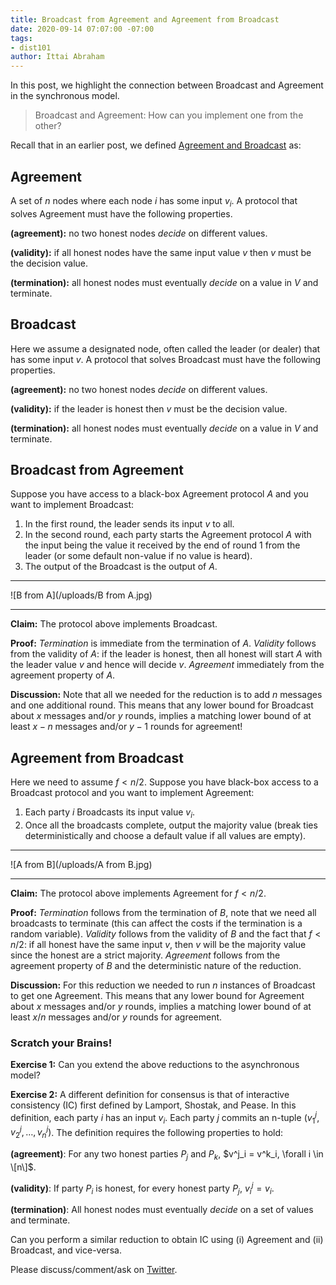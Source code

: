 ```yaml
---
title: Broadcast from Agreement and Agreement from Broadcast
date: 2020-09-14 07:07:00 -07:00
tags:
- dist101
author: Ittai Abraham
---
```


In this post, we highlight the connection between Broadcast and Agreement in the synchronous model. 
> Broadcast and Agreement: How can you implement one from the other?

Recall that in an earlier post, we defined [Agreement and Broadcast](https://decentralizedthoughts.github.io/2019-06-27-defining-consensus/) as:

## Agreement
A set of $n$ nodes where each node $i$ has some input $v_i$. A protocol that solves Agreement must have the following properties.

**(agreement):** no two honest nodes *decide* on different values.

**(validity):** if all honest nodes have the same input value $v$ then $v$ must be the decision value.

**(termination):** all honest nodes must eventually *decide* on a value in $V$ and terminate.

## Broadcast
Here we assume a designated node, often called the leader (or dealer) that has some input $v$. A protocol that solves Broadcast must have the following properties.

**(agreement):** no two honest nodes *decide* on different values.

**(validity):** if the leader is honest then $v$ must be the decision value.

**(termination):** all honest nodes must eventually *decide* on a value in $V$ and terminate.

## Broadcast from Agreement

Suppose you have access to a black-box Agreement protocol $A$ and you want to implement Broadcast:
1. In the first round, the leader sends its input $v$ to all.
2. In the second round, each party starts the Agreement protocol $A$ with the input being the value it received by the end of round 1 from the leader (or some default non-value if no value is heard).
3. The output of the Broadcast is the output of $A$.

---

![B from A](/uploads/B from A.jpg)

---

**Claim:** The protocol above implements Broadcast.

**Proof:** *Termination* is immediate from the termination of $A$. *Validity* follows from the validity of $A$: if the leader is honest, then all honest will start $A$ with the leader value $v$ and hence will decide $v$. *Agreement* immediately from the agreement property of $A$.

**Discussion:** Note that all we needed for the reduction is to add $n$ messages and one additional round. This means that any lower bound for Broadcast about $x$ messages and/or $y$ rounds, implies a matching lower bound of at least $x-n$ messages and/or $y-1$ rounds for agreement!

## Agreement from Broadcast

Here we need to assume $f<n/2$. Suppose you have black-box access to a Broadcast protocol and you want to implement Agreement:
1. Each party $i$ Broadcasts its input value $v_i$.
2. Once all the broadcasts complete, output the majority value (break ties deterministically and choose a default value if all values are empty).


---

![A from B](/uploads/A from B.jpg)

---

**Claim:** The protocol above implements Agreement for $f<n/2$.

**Proof:** *Termination* follows from the termination of $B$, note that we need all broadcasts to terminate (this can affect the costs if the termination is a random variable). *Validity* follows from the validity of $B$ and the fact that $f<n/2$: if all honest have the same input $v$, then $v$ will be the majority value since the honest are a strict majority. *Agreement* follows from the agreement property of $B$ and the deterministic nature of the reduction.


**Discussion:** For this reduction we needed to run $n$ instances of Broadcast to get one Agreement. This means that any lower bound for Agreement about $x$ messages and/or $y$ rounds, implies a matching lower bound of at least $x/n$ messages and/or $y$ rounds for agreement.

### Scratch your Brains!
**Exercise 1:** Can you extend the above reductions to the asynchronous model?

**Exercise 2:** A different definition for consensus is that of interactive consistency (IC) first defined by Lamport, Shostak, and Pease. In this definition, each party $i$ has an input $v_i$. Each party $j$ commits an n-tuple $(v_1^{j}, v^j_2, \ldots, v^j_n)$. The definition requires the following properties to hold:

**(agreement)**: For any two honest parties $P_j$ and $P_k$, $v^j_i = v^k_i, \forall i \in \[n\]$.

**(validity)**: If party $P_i$ is honest, for every honest party $P_j$, $v^j_i = v_i$.

**(termination)**: All honest nodes must eventually *decide* on a set of values and terminate.

Can you perform a similar reduction to obtain IC using (i) Agreement and (ii) Broadcast, and vice-versa.

Please discuss/comment/ask on [Twitter]().

